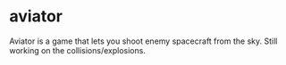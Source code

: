 # aviator
Aviator is a game that lets you shoot enemy spacecraft from the sky. Still working on the collisions/explosions. 
